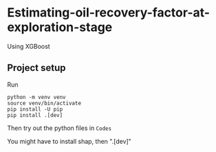# Estimating-oil-recovery-factor-at-exploration-stage

Using XGBoost

## Project setup

Run

```
python -m venv venv
source venv/bin/activate
pip install -U pip
pip install .[dev]
```

Then try out the python files in `Codes`

You might have to install shap, then ".[dev]"
